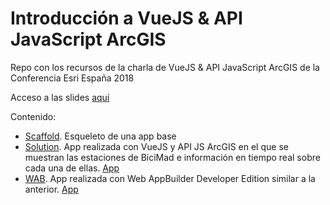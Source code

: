 # Introducción a VueJS & API JavaScript ArcGIS

Repo con los recursos de la charla de VueJS & API JavaScript ArcGIS de la Conferencia Esri España 2018

Acceso a las slides [aquí](bit.ly/VueJS-CEsri)

Contenido: 

* [Scaffold](https://github.com/MundoGister/Vue-CEsri-2018/tree/master/scaffold). Esqueleto de una app base 
* [Solution](https://github.com/MundoGister/Vue-CEsri-2018/tree/master/solution). App realizada con VueJS y API JS ArcGIS en el que se muestran las estaciones de BiciMad e información en tiempo real sobre cada una de ellas. [App](https://mundogister.github.io/Vue-CEsri-2018/solution/)
* [WAB](https://github.com/MundoGister/Vue-CEsri-2018/tree/master/WAB). App realizada con Web AppBuilder Developer Edition similar a la anterior. [App](https://mundogister.github.io/Vue-CEsri-2018/WAB/)






